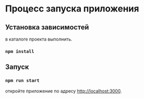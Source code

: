 # Процесс запуска приложения

## Установка зависимостей

в каталоге проекта выполнить.

### `npm install`

## Запуск

### `npm run start`

откройте приложение по адресу [http://localhost:3000](http://localhost:3000).
